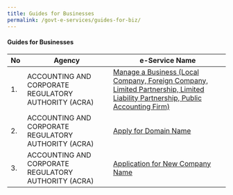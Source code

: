 ```yaml
---
title: Guides for Businesses
permalink: /govt-e-services/guides-for-biz/
---
```


#### Guides for Businesses

| **No** | **Agency** | **e-Service Name** |
| -- | -- | -- |
|1.|ACCOUNTING AND CORPORATE REGULATORY AUTHORITY (ACRA)| <a href="https://www.bizfile.gov.sg" target="_blank">Manage a Business (Local Company, Foreign Company, Limited Partnership, Limited Liability Partnership, Public Accounting Firm)</a> |
|2.|ACCOUNTING AND CORPORATE REGULATORY AUTHORITY (ACRA)| <a href="https://www.bizfile.gov.sg" target="_blank">Apply for Domain Name</a>  |
|3.|ACCOUNTING AND CORPORATE REGULATORY AUTHORITY (ACRA)| <a href="https://www.bizfile.gov.sg" target="_blank">Application for New Company Name</a> |
